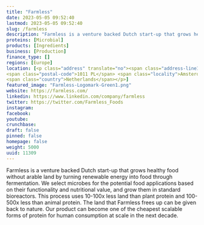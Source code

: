 ```yaml
---
title: "Farmless"
date: 2023-05-05 09:52:40
lastmod: 2023-05-05 09:52:40
slug: /farmless
description: "Farmless is a venture backed Dutch start-up that grows healthy food without arable land by turning renewable energy into food through fermentation. We select microbes for the potential food applications based on their functionality and nutritional value, and grow them in standard bioreactors. This process uses 10-100x less land than plant protein and 100-500x less than animal protein. The land that Farmless frees up can be given back to nature. Our product can become one of the cheapest scalable forms of protein for human consumption at scale in the next decade."
proteins: [Microbial]
products: [Ingredients]
business: [Production]
finance_type: []
regions: [Europe]
location: [<p class="address" translate="no"><span class="address-line1">Mr. Visserplein</span><br>
<span class="postal-code">1011 PL</span> <span class="locality">Amsterdam</span><br>
<span class="country">Netherlands</span></p>]
featured_image: "Farmless-Logomark-Green1.png"
website: https://farmless.com/
linkedin: https://www.linkedin.com/company/farmless
twitter: https://twitter.com/Farmless_Foods
instagram: 
facebook: 
youtube: 
crunchbase: 
draft: false
pinned: false
homepage: false
weight: 5000
uuid: 11309
---
```

Farmless is a venture backed Dutch start-up that grows healthy food without arable land by turning renewable energy into food through fermentation. We select microbes for the potential food applications based on their functionality and nutritional value, and grow them in standard bioreactors. This process uses 10-100x less land than plant protein and 100-500x less than animal protein. The land that Farmless frees up can be given back to nature. Our product can become one of the cheapest scalable forms of protein for human consumption at scale in the next decade.
